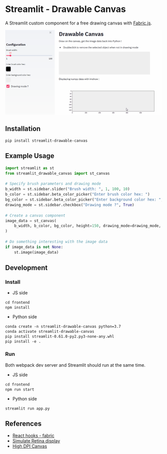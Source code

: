 # Streamlit - Drawable Canvas

A Streamlit custom component for a free drawing canvas with [Fabric.js](http://fabricjs.com/).

![](./img/demo.gif)

## Installation

```shell script
pip install streamlit-drawable-canvas
```

## Example Usage

```python
import streamlit as st
from streamlit_drawable_canvas import st_canvas

# Specify brush parameters and drawing mode
b_width = st.sidebar.slider("Brush width: ", 1, 100, 10)
b_color = st.sidebar.beta_color_picker("Enter brush color hex: ")
bg_color = st.sidebar.beta_color_picker("Enter background color hex: ", "#eee")
drawing_mode = st.sidebar.checkbox("Drawing mode ?", True)

# Create a canvas component
image_data = st_canvas(
    b_width, b_color, bg_color, height=150, drawing_mode=drawing_mode, key="canvas"
)

# Do something interesting with the image data
if image_data is not None:
    st.image(image_data)
```

## Development 

### Install

* JS side

```shell script
cd frontend
npm install
```

* Python side 

```shell script
conda create -n streamlit-drawable-canvas python=3.7
conda activate streamlit-drawable-canvas
pip install streamlit-0.61.0-py2.py3-none-any.whl
pip install -e .
```

### Run

Both webpack dev server and Streamlit should run at the same time.

* JS side

```shell script
cd frontend
npm run start
```

* Python side

```shell script
streamlit run app.py
```

## References 

* [React hooks - fabric](https://github.com/fabricjs/fabric.js/issues/5951#issuecomment-563427231)
* [Simulate Retina display](https://stackoverflow.com/questions/12243549/how-to-test-a-webpage-meant-for-retina-display)
* [High DPI Canvas](https://www.html5rocks.com/en/tutorials/canvas/hidpi/)